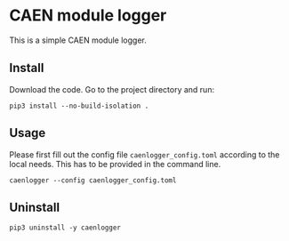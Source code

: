 # CAEN module logger

This is a simple CAEN module logger.

## Install

Download the code. Go to the project directory and run:

```
pip3 install --no-build-isolation .
```

## Usage
Please first fill out the config file `caenlogger_config.toml` according to the local needs. This has to be provided in the command line.

```
caenlogger --config caenlogger_config.toml
```

## Uninstall

```
pip3 uninstall -y caenlogger
```
